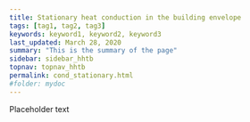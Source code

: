 ```yaml
---
title: Stationary heat conduction in the building envelope
tags: [tag1, tag2, tag3]
keywords: keyword1, keyword2, keyword3
last_updated: March 28, 2020
summary: "This is the summary of the page"
sidebar: sidebar_hhtb
topnav: topnav_hhtb
permalink: cond_stationary.html
#folder: mydoc
---
```



Placeholder text
